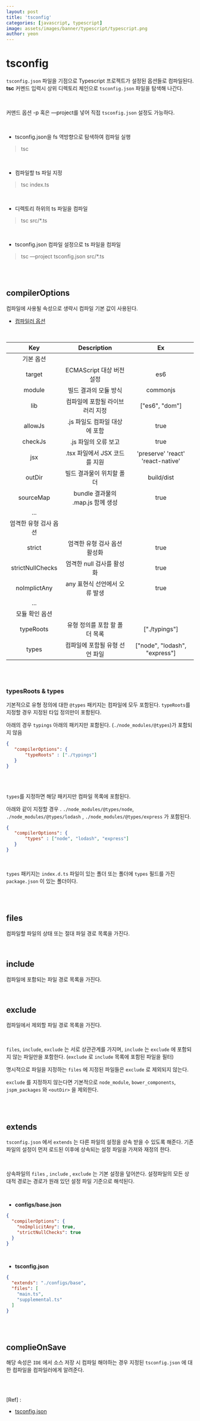 ```yaml
---
layout: post
title: 'tsconfig'
categories: [javascript, typescript]
image: assets/images/banner/typescript/typescript.png
author: yeon
---
```

# tsconfig

`tsconfig.json` 파일을 기점으로 Typescript 프로젝트가 설정된 옵션들로 컴파일된다. **tsc** 커멘드 입력시 상위 디렉토리 체인으로 `tsconfig.json` 파일을 탐색해 나간다. <br>

<br>

커맨드 옵션 -p 혹은 —project를 넣어 직접 `tsconfig.json`  설정도 가능하다. <br>

<br>

- tsconfig.json을 fs 역방향으로 탐색하여 컴파일 실행

> tsc

<br>

- 컴파일할 ts 파일 지정

> tsc index.ts

<br>

- 디렉토리 하위의 ts 파일을 컴파일

> tsc src/*.ts

<br>

- tsconfig.json 컴파일 설정으로 ts 파일을 컴파일

> tsc —project tsconfig.json src/*.ts

<br><br>

## compilerOptions

컴파일에 사용될 속성으로 생략시 컴파일 기본 값이 사용된다.

- [컴파일러 옵션](https://typescript-kr.github.io/pages/compiler-options.html)

<br>

| Key | Description | Ex |
|:---:|:---:|:---:|
| 기본 옵션 | |  | |  |
| target | ECMAScript 대상 버전 설정 | es6 |
| module | 빌드 결과의 모듈 방식 | commonjs |
| lib | 컴파일에 포함될 라이브러리 지정 | ["es6", "dom"] |
| allowJs | .js 파일도 컴파일 대상에 포함 | true |
| checkJs | .js 파일의 오류 보고 | true |
| jsx | .tsx 파일에서 JSX 코드를 지원 | 'preserve' 'react' 'react-native' |
| outDir | 빌드 결과물이 위치할 폴더 | build/dist |
| sourceMap |  bundle 결과물의 .map.js 함께 생성 | true |
| ... |  |  |
| 엄격한 유형 검사 옵션 |  |  |
| strict | 엄격한 유형 검사 옵션 활성화 | true |
| strictNullChecks | 엄격한 null 검사를 활성화 | true |
| noImplictAny | any 표현식 선언에서 오류 발생 | true |
| ... |  |  |
| 모듈 확인 옵션 |  |  |
| typeRoots | 유형 정의를 포함 할 폴더 목록 | ["./typings"] |
| types | 컴파일에 포함될 유형 선언 파일 | ["node", "lodash", "express"] |

<br><br>

### typesRoots & types

기본적으로 유형 정의에 대한 `@types` 패키지는 컴파일에 모두 포함된다. `typeRoots`를 지정할 경우 지정된 타입 정의만이 포함된다. <br>

아래의 경우 `typings`  아래의 패키지만 포함된다. (`./node_modules/@types`)가 포함되지 않음 <br>

```json
{
   "compilerOptions": {
       "typeRoots" : ["./typings"]
   }
}
```

<br><br>

`types`를 지정하면 해당 패키지만 컴파일 목록에 포함된다. <br>

아래와 같이 지정할 경우 . `./node_modules/@types/node`, `./node_modules/@types/lodash` , `./node_modules/@types/express` 가 포함된다. <br>

```json
{
   "compilerOptions": {
       "types" : ["node", "lodash", "express"]
   }
}
```

<br>

`types` 패키지는 `index.d.ts` 파일이 있는 폴더 또는 폴더에 `types` 필드를 가진 `package.json` 이 있는 폴더이다. <br>

<br><br>

## files

컴파일할 파일의 상태 또는 절대 파일 경로 목록을 가진다.

<br>

## include

컴파일에 포함되는 파일 경로 목록을 가진다.

<br>

## exclude

컴파일에서 제외할 파일 경로 목록을 가진다.

<br>

`files`, `include`, `exclude` 는 서로 상관관계를 가지며, `include` 는 `exclude` 에 포함되지 않는 파일만을 포함한다. (`exclude` 로 `include` 목록에 포함된 파일을 필터)

명시적으로 파일을 지정하는 `files` 에 지정된 파일들은 `exclude` 로 제외되지 않는다. <br>

`exclude` 를 지정하지 않는다면 기본적으로 `node_module`, `bower_components`,   `jspm_packages` 와 `<outDir>` 을 제외한다. <br>

<br><br>

## extends

`tsconfig.json` 에서 `extends` 는 다른 파일의 설정을 상속 받을 수 있도록 해준다. 기존 파일의 설정이 먼저 로드된 이후에 상속되는 설정 파일을 가져와 재정의 한다. <br>

<br>

상속파일의 `files` , `include` , `exclude` 는 기본 설정을 덮어쓴다. 설정파일의 모든 상대적 경로는 경로가 원래 있던 설정 파일 기준으로 해석된다. <br>

<br>

- **configs/base.json**

```json
{
  "compilerOptions": {
    "noImplicitAny": true,
    "strictNullChecks": true
  }
}
```

<br>

- **tsconfig.json**

```json
{
  "extends": "./configs/base",
  "files": [
    "main.ts",
    "supplemental.ts"
  ]
}
```

<br><br>

## complieOnSave

해당 속성은 `IDE` 에서 소스 저장 시 컴파일 해야하는 경우 지정된 `tsconfig.json` 에 대한 컴파일을 컴파일러에게 알려준다.

<br><br>

[Ref] :

- [tsconfig.json](https://typescript-kr.github.io/pages/tsconfig.json.html)


<br><br><br>